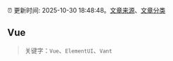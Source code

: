 :alarm_clock: 更新时间: 2025-10-30 18:48:48。[文章来源](/README.md)、[文章分类](/TAGS.md)

## Vue


> 关键字：`Vue`、`ElementUI`、`Vant`



